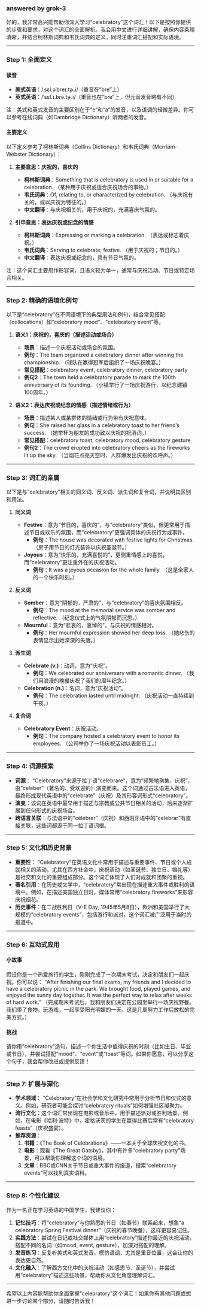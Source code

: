 ### answered by grok-3
好的，我非常高兴能帮助你深入学习“celebratory”这个词汇！以下是按照你提供的步骤和要求，对这个词汇的全面解析。我会用中文进行详细讲解，确保内容条理清晰，并结合柯林斯词典和韦氏词典的定义，同时注重词汇搭配和实际语境。

---

### Step 1: 全面定义
#### 读音
- **美式英语**：/ˌsɛl.əˈbreɪ.t̬ɚ.i/（重音在“bre”上）
- **英式英语**：/ˈsɛl.ɪ.brə.t̬ɚ.i/（重音也在“bre”上，但元音发音略有不同）
  
注：美式和英式发音的主要区别在于“e”和“a”的发音，以及语调的轻微差异。你可以参考在线词典（如Cambridge Dictionary）听两者的发音。

#### 主要定义
以下定义参考了柯林斯词典（Collins Dictionary）和韦氏词典（Merriam-Webster Dictionary）：
1. **主要意思：庆祝的，喜庆的**
   - **柯林斯词典**：Something that is celebratory is used in or suitable for a celebration. （某种用于庆祝或适合庆祝场合的事物。）
   - **韦氏词典**：Of, relating to, or characterized by celebration. （与庆祝有关的，或以庆祝为特征的。）
   - **中文翻译**：与庆祝相关的，用于庆祝的，充满喜庆气氛的。
   
2. **引申意思：表达庆祝或纪念的情感**
   - **柯林斯词典**：Expressing or marking a celebration. （表达或标志着庆祝。）
   - **韦氏词典**：Serving to celebrate; festive. （用于庆祝的；节日的。）
   - **中文翻译**：表达庆祝或纪念的，具有节日气氛的。

注：这个词汇主要用作形容词，且语义较为单一，通常与庆祝活动、节日或特定场合相关。

---

### Step 2: 精确的语境化例句
以下是“celebratory”在不同语境下的典型用法和例句，结合常见搭配（collocations）如“celebratory mood”、“celebratory event”等。

1. **语义1：庆祝的，喜庆的（描述活动或场合）**
   - **场景**：描述一个庆祝活动或场合的氛围。
   - **例句**：The team organized a celebratory dinner after winning the championship. （球队在赢得冠军后组织了一场庆祝晚宴。）
   - **常见搭配**：celebratory event, celebratory dinner, celebratory party
   - **例句2**：The town held a celebratory parade to mark the 100th anniversary of its founding. （小镇举行了一场庆祝游行，以纪念建镇100周年。）

2. **语义2：表达庆祝或纪念的情感（描述情绪或行为）**
   - **场景**：描述某人或某群体的情绪或行为带有庆祝意味。
   - **例句**：She raised her glass in a celebratory toast to her friend’s success. （她举杯为朋友的成功致以庆祝的祝酒词。）
   - **常见搭配**：celebratory toast, celebratory mood, celebratory gesture
   - **例句2**：The crowd erupted into celebratory cheers as the fireworks lit up the sky. （当烟花点亮天空时，人群爆发出庆祝的欢呼声。）

---

### Step 3: 词汇的亲属
以下是与“celebratory”相关的同义词、反义词、派生词和复合词，并说明其区别和用法。

1. **同义词**
   - **Festive**：意为“节日的，喜庆的”，与“celebratory”类似，但更常用于描述节日或欢乐的氛围，而“celebratory”更强调具体的庆祝行为或事件。
     - **例句**：The house was decorated with festive lights for Christmas. （房子用节日的灯光装饰以庆祝圣诞节。）
   - **Joyous**：意为“快乐的，充满喜悦的”，更侧重情感上的喜悦，而“celebratory”更注重外在的庆祝活动。
     - **例句**：It was a joyous occasion for the whole family. （这是全家人的一个快乐时刻。）

2. **反义词**
   - **Somber**：意为“阴郁的，严肃的”，与“celebratory”的喜庆氛围相反。
     - **例句**：The mood at the memorial service was somber and reflective. （纪念仪式上的气氛阴郁而沉思。）
   - **Mournful**：意为“悲哀的，哀悼的”，与庆祝的情感相对。
     - **例句**：Her mournful expression showed her deep loss. （她悲伤的表情显示出她深深的失落。）

3. **派生词**
   - **Celebrate (v.)**：动词，意为“庆祝”。
     - **例句**：We celebrated our anniversary with a romantic dinner. （我们用浪漫的晚餐庆祝了我们的周年纪念。）
   - **Celebration (n.)**：名词，意为“庆祝活动”。
     - **例句**：The celebration lasted until midnight. （庆祝活动一直持续到午夜。）

4. **复合词**
   - **Celebratory Event**：庆祝活动。
     - **例句**：The company hosted a celebratory event to honor its employees. （公司举办了一场庆祝活动以表彰员工。）

---

### Step 4: 词源探索
- **词源**： “Celebratory”来源于拉丁语“celebrare”，意为“频繁地聚集、庆祝”，由“celeber”（著名的、受欢迎的）演变而来。这个词通过古法语进入英语，最终形成现代英语中的“celebrate”（庆祝）及其形容词形式“celebratory”。
- **演变**：该词在英语中最早用于描述与宗教或公共节日相关的活动，后来逐渐扩展到任何形式的庆祝场合。
- **跨语言关联**：与法语中的“célébrer”（庆祝）和西班牙语中的“celebrar”有直接关联，这些词都源于同一拉丁语词根。

---

### Step 5: 文化和历史背景
- **重要性**： “Celebratory”在英语文化中常用于描述与重要事件、节日或个人成就相关的活动，尤其在西方社会中，庆祝活动（如圣诞节、独立日、婚礼等）是社交和文化的重要组成部分。这个词汇体现了人们对成就和团聚的重视。
- **著名引用**：在历史或文学中，“celebratory”常出现在描述重大事件或胜利的语境中。例如，在描述美国独立日时，媒体常用“celebratory fireworks”来形容庆祝烟花。
- **历史事件**：在二战胜利日（V-E Day, 1945年5月8日），欧洲和美国举行了大规模的“celebratory events”，包括游行和派对，这个词汇被广泛用于当时的报道中。

---

### Step 6: 互动式应用
#### 小故事
假设你是一个热爱旅行的学生，刚刚完成了一次期末考试，决定和朋友们一起庆祝。你可以说：
“After finishing our final exams, my friends and I decided to have a celebratory picnic in the park. We brought food, played games, and enjoyed the sunny day together. It was the perfect way to relax after weeks of hard work.”
（完成期末考试后，我和朋友们决定在公园里举行一场庆祝野餐。我们带了食物，玩游戏，一起享受阳光明媚的一天。这是几周努力工作后放松的完美方式。）

#### 挑战
请你用“celebratory”造句，描述一个你生活中值得庆祝的时刻（比如生日、毕业或节日），并尝试搭配“mood”、“event”或“toast”等词。如果你愿意，可以分享这个句子，我会帮你改进或提供反馈！

---

### Step 7: 扩展与深化
- **学术领域**： “Celebratory”在社会学和文化研究中常用于分析节日和仪式的意义。例如，研究者可能会探讨“celebratory rituals”如何增强社区凝聚力。
- **流行文化**：这个词汇常出现在电影或音乐中，用于描述派对或胜利场景。例如，在电影《哈利·波特》中，霍格沃茨的学生在赢得比赛后常有“celebratory feasts”（庆祝盛宴）。
- **推荐资源**：
  1. **书籍**：《The Book of Celebrations》——一本关于全球庆祝文化的书。
  2. **电影**：观看《The Great Gatsby》，其中有许多“celebratory party”场景，可以帮助你理解这个词的语境。
  3. **文章**：BBC或CNN关于节日或重大事件的报道，搜索“celebratory events”可以找到真实语料。

---

### Step 8: 个性化建议
作为一名正在学习英语的中国学生，我建议你：
1. **记忆技巧**：将“celebratory”与你熟悉的节日（如春节）联系起来，想象“a celebratory Spring Festival dinner”（庆祝的春节晚餐），这样更容易记住。
2. **实践方法**：尝试在日记或社交媒体上用“celebratory”描述你最近的庆祝活动，搭配不同的名词（如mood, event, gesture），加深对搭配的理解。
3. **发音练习**：反复听美式和英式发音，模仿语调，尤其是重音位置，这会让你的表达更自然。
4. **文化融入**：了解西方文化中的庆祝活动（如感恩节、圣诞节），并尝试用“celebratory”描述这些场景，帮助你从文化角度理解词汇。

---

希望以上内容能帮助你全面掌握“celebratory”这个词汇！如果你有其他问题或想进一步讨论某个部分，请随时告诉我！